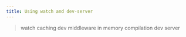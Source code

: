 ```yaml
---
title: Using watch and dev-server
---
```

> watch
> caching
> dev middleware
> in memory compilation
> dev server
